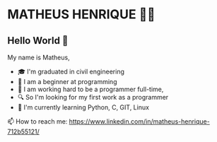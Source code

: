 # MATHEUS HENRIQUE 👨‍💻

## Hello World 👋

My name is Matheus,

- 🎓 I'm graduated in civil engineering
- 🔰 I am a beginner at programming
- 💼 I am working hard to be a programmer full-time, 
- 🔍 So I'm looking for my first work as a programmer
- 🌱 I'm currently learning Python, C, GIT, Linux

📫 How to reach me:
https://www.linkedin.com/in/matheus-henrique-712b55121/
